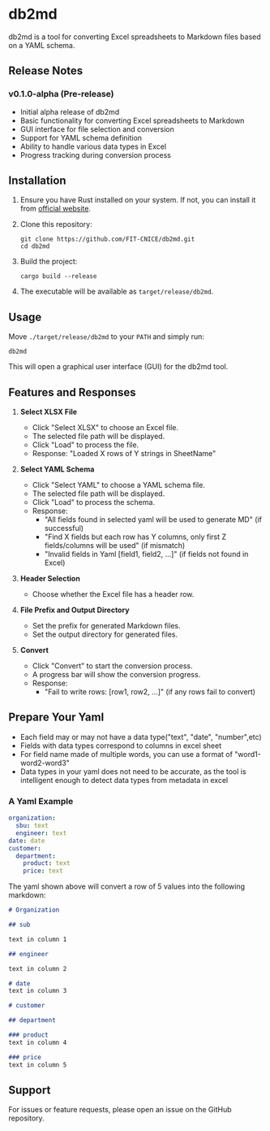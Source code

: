 # db2md

db2md is a tool for converting Excel spreadsheets to Markdown files based on a YAML schema.

## Release Notes

### v0.1.0-alpha (Pre-release)

- Initial alpha release of db2md
- Basic functionality for converting Excel spreadsheets to Markdown
- GUI interface for file selection and conversion
- Support for YAML schema definition
- Ability to handle various data types in Excel
- Progress tracking during conversion process

## Installation

1. Ensure you have Rust installed on your system. If not, you can install it from [official website](https://www.rust-lang.org/tools/install).

2. Clone this repository:
   ```
   git clone https://github.com/FIT-CNICE/db2md.git
   cd db2md
   ```

3. Build the project:
   ```
   cargo build --release
   ```

4. The executable will be available as `target/release/db2md`.

## Usage

Move `./target/release/db2md` to your `PATH` and simply run:

```
db2md
```

This will open a graphical user interface (GUI) for the db2md tool.

## Features and Responses

1. **Select XLSX File**
   - Click "Select XLSX" to choose an Excel file.
   - The selected file path will be displayed.
   - Click "Load" to process the file.
   - Response: "Loaded X rows of Y strings in SheetName"

2. **Select YAML Schema**
   - Click "Select YAML" to choose a YAML schema file.
   - The selected file path will be displayed.
   - Click "Load" to process the schema.
   - Response: 
     - "All fields found in selected yaml will be used to generate MD" (if successful)
     - "Find X fields but each row has Y columns, only first Z fields/columns will be used" (if mismatch)
     - "Invalid fields in Yaml [field1, field2, ...]" (if fields not found in Excel)

3. **Header Selection**
   - Choose whether the Excel file has a header row.

4. **File Prefix and Output Directory**
   - Set the prefix for generated Markdown files.
   - Set the output directory for generated files.

5. **Convert**
   - Click "Convert" to start the conversion process.
   - A progress bar will show the conversion progress.
   - Response:
     - "Fail to write rows: [row1, row2, ...]" (if any rows fail to convert)

## Prepare Your Yaml
- Each field may or may not have a data type("text", "date", "number",etc)
- Fields with data types correspond to columns in excel sheet
- For field name made of multiple words, you can use a format of "word1-word2-word3"
- Data types in your yaml does not need to be accurate, as the tool is intelligent enough to detect data types from metadata in excel

### A Yaml Example
```yaml
organization:
  sbu: text
  engineer: text
date: date
customer:
  department:
    product: text
    price: text
```
The yaml shown above will convert a row of 5 values into the following markdown:
```markdown
# Organization

## sub

text in column 1

## engineer

text in column 2

# date
text in column 3

# customer

## department

### product
text in column 4

### price
text in column 5
```
## Support

For issues or feature requests, please open an issue on the GitHub repository.

